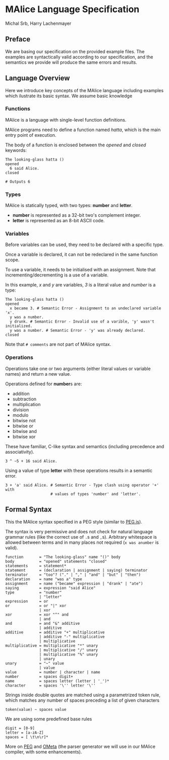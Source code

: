 # MAlice Language Specification
Michal Srb, Harry Lachenmayer


## Preface

We are basing our specification on the provided example files. The examples are syntactically valid according to our specification, and the semantics we provide will produce the same errors and results.


## Language Overview

Here we introduce key concepts of the MAlice language including examples which ilustrate its basic syntax. We assume basic knowledge 

### Functions

MAlice is a language with single-level function definitions.

MAlice programs need to define a function named *hatta*, which is the main entry point of execution.

The body of a function is enclosed between the *opened* and *closed* keywords:

    The looking-glass hatta () 
    opened
      6 said Alice.  
    closed
    
    # Outputs 6
   

### Types

MAlice is statically typed, with two types: **number** and **letter**.

- **number** is represented as a 32-bit two's complement integer.
- **letter** is represented as an 8-bit ASCII code.

### Variables

Before variables can be used, they need to be declared with a specific type.

Once a variable is declared, it can not be redeclared in the same function scope.

To use a variable, it needs to be initialised with an assignment. Note that incrementing/decrementing is a use of a variable.

In this example, *x* and *y* are variables, *3* is a literal value and *number* is a type:

    The looking-glass hatta ()
    opened
      x became 3. # Semantic Error - Assignment to an undeclared variable 'x'.
      y was a number.
      y drunk. # Semantic Error - Invalid use of a varible, 'y' wasn't initialized. 
      y was a number. # Semantic Error - 'y' was already declared.
    closed

Note that `# comments` are not part of MAlice syntax.

### Operations

Operations take one or two arguments (either literal values or variable names) and return a new value.

Operations defined for **number**s are:

  - addition
  - subtraction
  - multiplication
  - division
  - modulo
  - bitwise not
  - bitwise or
  - bitwise and
  - bitwise xor

These have familiar, C-like syntax and semantics (including precedence and associativity).

    3 ^ ~5 + 16 said Alice.

Using a value of type **letter** with these operations results in a semantic error.

    3 + 'a' said Alice. # Semantic Error - Type clash using operator '+' with 
                        # values of types 'number' and 'letter'.


## Formal Syntax

This the MAlice syntax specified in a PEG style (similar to [PEG.js](http://pegjs.majda.cz/documentation#grammar-syntax-and-semantics-parsing-expression-types "PEG.js syntax")).

The syntax is very permissive and does not check for natural language grammar rules (like the correct use of `.`s and `,`s). Arbitrary whitespace is allowed between terms and in many places not required (`x was anumber` is valid).

    function       = "The looking-glass" name "()" body
    body           = "opened" statements "closed"
    statements     = statement*
    statement      = (declaration | assignment | saying) terminator
    terminator     = "too"? ("." | "," | "and" | "but" | "then")
    declaration    = name "was a" type
    assignment     = name ("became" expression | "drank" | "ate")
    saying         = expression "said Alice"
    type           = "number" 
                   | "letter"
    expression     = or
    or             = or "|" xor
                   | xor
    xor            = xor "^" and 
                   | and
    and            = and "&" additive 
                   | additive
    additive       = additive "+" multiplicative
                   | additive "-" multiplicative
                   | multiplicative
    multiplicative = multiplicative "*" unary
                   | multiplicative "/" unary
                   | multiplicative "%" unary
                   | unary
    unary          = "~" value
                   | value
    value          = number | character | name
    number         = spaces digit+
    name           = spaces letter (letter | '_')*
    character      = spaces '\'' letter '\''

Strings inside double quotes are matched using a parametrized token rule, which matches any number of spaces preceding a list of given characters
    
    token(value) ~ spaces value

We are using some predefined base rules

    digit = [0-9]
    letter = [a-zA-Z]
    spaces = [ \t\n\r]*

More on [PEG](https://github.com/PhilippeSigaud/Pegged/wiki/Peg-basics "PEG basics") and [OMeta](http://www.tinlizzie.org/ometa-js/#Things_You_Should_Know "Alex Warth's OMeta") (the parser generator we will use in our MAlice compiler, with some enhancements).